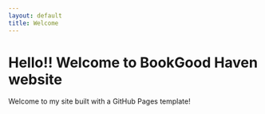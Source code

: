 ```yaml
---
layout: default
title: Welcome
---
```


# Hello!! Welcome to BookGood Haven website

Welcome to my site built with a GitHub Pages template!
